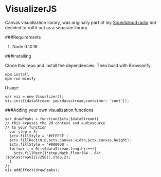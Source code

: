 VisualizerJS
============

Canvas visualization library, was originally part of my [Soundcloud radio](http://zxc.fi/) but decided to roll it out as a separate library.

###Requirements
1. Node 0.10.18

###Installing

Clone this repo and install the dependencies. Then build with Browserify 
```
npm install
npm run minify
```



Usage:
```
var viz = new Visualizer();
viz.init({dataStream: yourdatastream,container: 'cont'}); 
```

###Adding your own visualization functions

```
var drawPeaks = function($ctx,$dataStream){
// this exposes the 2d context and audiosource
// to your function
  var step = 3;
  $ctx.fillStyle = '#FFFFFF';
  $ctx.fillRect(0,0,$ctx.canvas.width,$ctx.canvas.height);
  $ctx.fillStyle = '#000000';
  for(var i = 0;i<$dataStream.length;i++){
    $ctx.fillRect(i*step,Math.floor(64 - 64*($dataStream[i]/256)),step,2);
  }
};
viz.addEffect(drawPeaks);
```
